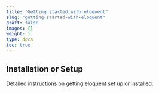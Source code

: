 ```yaml
---
title: "Getting started with eloquent"
slug: "getting-started-with-eloquent"
draft: false
images: []
weight: 1
type: docs
toc: true
---
```


## Installation or Setup
Detailed instructions on getting eloquent set up or installed.

